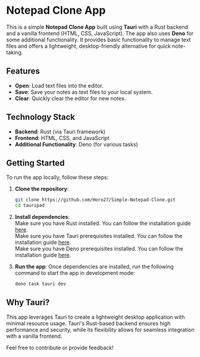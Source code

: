 # Notepad Clone App

This is a simple **Notepad Clone App** built using **Tauri** with a Rust backend and a vanilla frontend (HTML, CSS, JavaScript). The app also uses **Deno** for some additional functionality. It provides basic functionality to manage text files and offers a lightweight, desktop-friendly alternative for quick note-taking.

## Features

- **Open**: Load text files into the editor.
- **Save**: Save your notes as text files to your local system.
- **Clear**: Quickly clear the editor for new notes.

## Technology Stack

- **Backend**: Rust (via Tauri framework)
- **Frontend**: HTML, CSS, and JavaScript
- **Additional Functionality**: Deno (for various tasks)

## Getting Started

To run the app locally, follow these steps:

1. **Clone the repository**:
   ```bash
   git clone https://github.com/Horo27/Simple-Notepad-Clone.git
   cd tauripad

2. **Install dependencies**:<br>
     Make sure you have Rust installed. You can follow the installation guide [here](https://doc.rust-lang.org/beta/book/ch01-01-installation.html).<br>
     Make sure you have Tauri prerequisites installed. You can follow the installation guide [here](https://v2.tauri.app/start/).<br>
     Make sure you have Deno prerequisites installed. You can follow the installation guide [here](https://docs.deno.com/runtime/getting_started/installation/).<br>
     
3. **Run the app**: Once dependencies are installed, run the following command to start the app in development mode:
   ```bash
   deno task tauri dev

## Why Tauri?
This app leverages Tauri to create a lightweight desktop application with minimal resource usage. Tauri's Rust-based backend ensures high performance and security, while its flexibility allows for seamless integration with a vanilla frontend.

Feel free to contribute or provide feedback!
